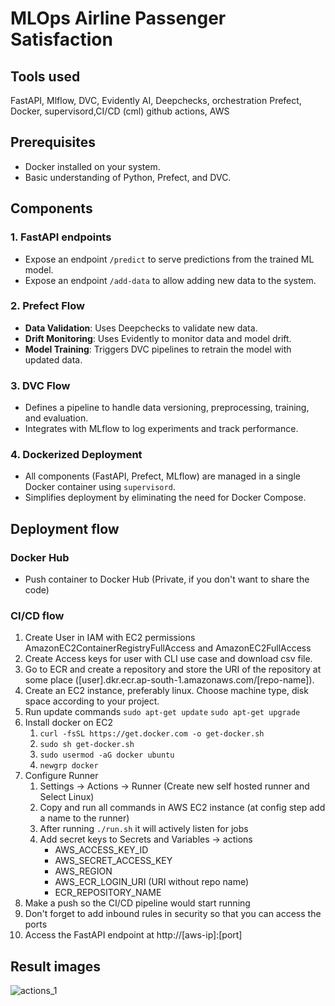 # MLOps Airline Passenger Satisfaction

## Tools used
FastAPI, Mlflow, DVC, Evidently AI, Deepchecks, orchestration Prefect, Docker, supervisord,CI/CD (cml) github actions, AWS

## Prerequisites
- Docker installed on your system.
- Basic understanding of Python, Prefect, and DVC.

## Components

### 1. FastAPI endpoints
- Expose an endpoint `/predict` to serve predictions from the trained ML model.
- Expose an endpoint `/add-data` to allow adding new data to the system.

### 2. Prefect Flow
- **Data Validation**: Uses Deepchecks to validate new data.
- **Drift Monitoring**: Uses Evidently to monitor data and model drift.
- **Model Training**: Triggers DVC pipelines to retrain the model with updated data.

### 3. DVC Flow
- Defines a pipeline to handle data versioning, preprocessing, training, and evaluation.
- Integrates with MLflow to log experiments and track performance.

### 4. Dockerized Deployment
- All components (FastAPI, Prefect, MLflow) are managed in a single Docker container using `supervisord`.
- Simplifies deployment by eliminating the need for Docker Compose.

## Deployment flow

### Docker Hub
- Push container to Docker Hub (Private, if you don't want to share the code)

### CI/CD flow
1. Create User in IAM with EC2 permissions AmazonEC2ContainerRegistryFullAccess and AmazonEC2FullAccess
2. Create Access keys for user with CLI use case and download csv file.
3. Go to ECR and create a repository and store the URI of the repository at some place ([user].dkr.ecr.ap-south-1.amazonaws.com/[repo-name]).
4. Create an EC2 instance, preferably linux. Choose machine type, disk space according to your project.
5. Run update commands
    `sudo apt-get update`
    `sudo apt-get upgrade`
6. Install docker on EC2
    1. `curl -fsSL https://get.docker.com -o get-docker.sh`
    2. `sudo sh get-docker.sh`
    3. `sudo usermod -aG docker ubuntu`
    4. `newgrp docker`
7. Configure Runner
    1. Settings -> Actions -> Runner (Create new self hosted runner and Select Linux)
    2. Copy and run all commands in AWS EC2 instance (at config step add a name to the runner)
    3. After running `./run.sh` it will actively listen for jobs
    4. Add secret keys to Secrets and Variables -> actions
        * AWS_ACCESS_KEY_ID
        * AWS_SECRET_ACCESS_KEY
        * AWS_REGION
        * AWS_ECR_LOGIN_URI (URI without repo name)
        * ECR_REPOSITORY_NAME
8. Make a push so the CI/CD pipeline would start running
9. Don't forget to add inbound rules in security so that you can access the ports
10. Access the FastAPI endpoint at http://[aws-ip]:[port]

## Result images

![actions_1](https://github.com/ChiragChauhan4579/MLOps-Airline-Passenger-Satisfaction)
